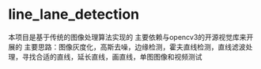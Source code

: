 # line_lane_detection
本项目是基于传统的图像处理算法实现的
主要依赖与opencv3的开源视觉库来开展的
主要思路：图像灰度化，高斯去噪，边缘检测，霍夫直线检测，直线滤波处理，寻找合适的直线，延长直线，画直线，单图图像和视频测试
